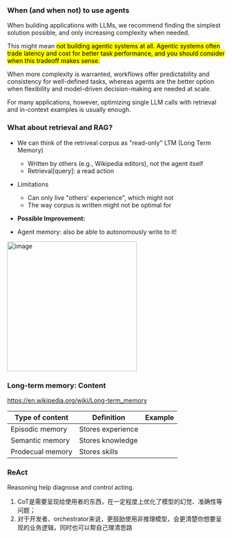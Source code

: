 ### When (and when not) to use agents

When building applications with LLMs, we recommend finding the simplest solution possible, and only increasing complexity when needed. 

This might mean <mark>not building agentic systems at all. Agentic systems often trade latency and cost for better task performance, and you should consider when this tradeoff makes sense.</mark>

When more complexity is warranted, workflows offer predictability and consistency for well-defined tasks, whereas agents are the better option when flexibility and model-driven decision-making are needed at scale. 

For many applications, however, optimizing single LLM calls with retrieval and in-context examples is usually enough.

### What about retrieval and RAG?

- We can think of the retriveal corpus as "read-only" LTM (Long Term Memory)
  - Written by others (e.g., Wikipedia editors), not the agent itself
  - Retrieval[query]: a read action
 
- Limitations
  - Can only live "others' experience", which might not
  - The way corpus is written might not be optimal for

 - **Possible Improvement:** 
  - Agent memory: also be able to autonomously write to it!
 
  <img width="300" alt="image" src="https://github.com/user-attachments/assets/9962a38e-ee4d-4404-a732-262d752be1d5" />


### Long-term memory: Content 

https://en.wikipedia.org/wiki/Long-term_memory

|Type of content|Definition|Example|
|---|---|---|
|Episodic memory |Stores experience||
|Semantic memory |Stores knowledge ||
|Prodecual memory |Stores skills||



### ReAct

Reasoning help diagnose and control acting.


1. CoT是需要呈现给使用者的东西，在一定程度上优化了模型的幻觉、准确性等问题；
2. 对于开发者、orchestrator来说，更鼓励使用非推理模型，会更清楚你想要呈现的业务逻辑，同时也可以帮自己理清思路


